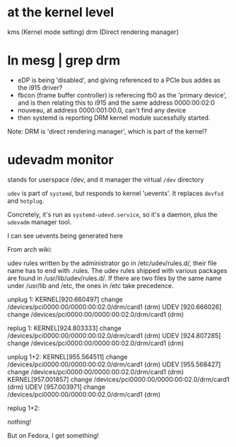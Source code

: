 # at the kernel level
kms (Kernel mode setting)
drm (Direct rendering manager)


# In mesg | grep drm

- eDP is being 'disabled', and giving referenced to a PCIe bus addes as the i915 driver?
- fbcon (frame buffer controller) is referecing fb0 as the 'primary device', and is then relating this to i915 and the same address 0000:00:02:0
- nouveau, at address 0000:001:00.0, can't find any device
- then systemd is reporting DRM kernel module sucessfully started.

Note: DRM is 'direct rendering manager', which is part of the kernel?


# udevadm monitor



stands for userspace /dev, and it manager the virtual `/dev` directory

`udev` is part of `systemd`, but responds to kernel 'uevents'. It replaces `devfsd` and `hotplug`.

Concretely, it's run as `systemd-udevd.service`, so it's a daemon, plus the `udevadm` manager tool.

I can see uevents being generated here

From arch wiki:

udev rules written by the administrator go in /etc/udev/rules.d/, their file name has to end with .rules. The udev rules shipped with various packages are found in /usr/lib/udev/rules.d/. If there are two files by the same name under /usr/lib and /etc, the ones in /etc take precedence.

unplug 1:
KERNEL[920.660497] change   /devices/pci0000:00/0000:00:02.0/drm/card1 (drm)
UDEV  [920.666026] change   /devices/pci0000:00/0000:00:02.0/drm/card1 (drm)

replug 1:
KERNEL[924.803333] change   /devices/pci0000:00/0000:00:02.0/drm/card1 (drm)
UDEV  [924.807285] change   /devices/pci0000:00/0000:00:02.0/drm/card1 (drm)

unplug 1+2:
KERNEL[955.564511] change   /devices/pci0000:00/0000:00:02.0/drm/card1 (drm)
UDEV  [955.568427] change   /devices/pci0000:00/0000:00:02.0/drm/card1 (drm)
KERNEL[957.001857] change   /devices/pci0000:00/0000:00:02.0/drm/card1 (drm)
UDEV  [957.003971] change   /devices/pci0000:00/0000:00:02.0/drm/card1 (drm)

replug 1+2:

nothing!


But on Fedora, I get something!
